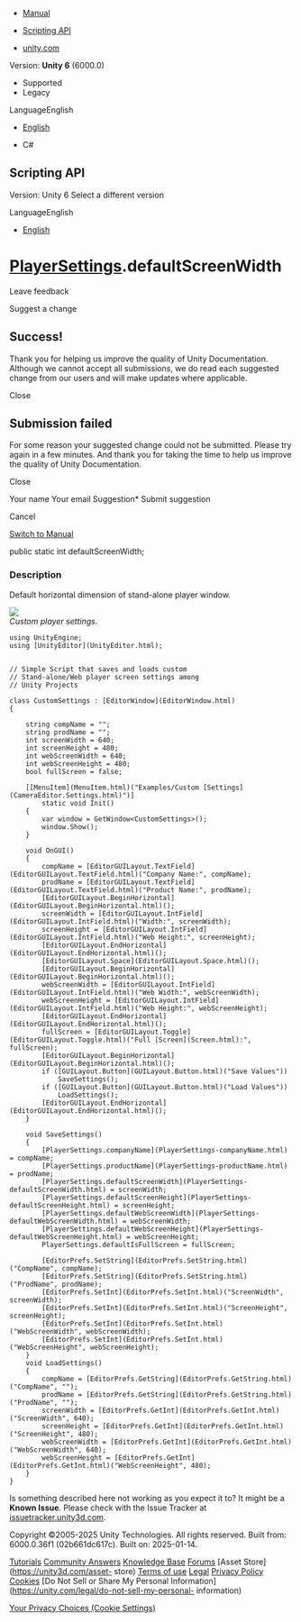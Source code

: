 [ ]()

  * [Manual](../Manual/index.html)
  * [Scripting API](../ScriptReference/index.html)

  * [unity.com](https://unity.com/)

Version: **Unity 6** (6000.0)

  * Supported
  * Legacy

LanguageEnglish

  * [English]()

  * C#

[ ](https://docs.unity3d.com)

## Scripting API

Version: Unity 6 Select a different version

LanguageEnglish

  * [English]()

#  [PlayerSettings](PlayerSettings.html).defaultScreenWidth

Leave feedback

Suggest a change

## Success!

Thank you for helping us improve the quality of Unity Documentation. Although
we cannot accept all submissions, we do read each suggested change from our
users and will make updates where applicable.

Close

## Submission failed

For some reason your suggested change could not be submitted. Please <a>try
again</a> in a few minutes. And thank you for taking the time to help us
improve the quality of Unity Documentation.

Close

Your name Your email Suggestion* Submit suggestion

Cancel

[Switch to Manual](../Manual/class-PlayerSettings.html "Go to PlayerSettings
Component in the Manual")

public static int defaultScreenWidth;

### Description

Default horizontal dimension of stand-alone player window.

![](../StaticFiles/ScriptRefImages/PlayerSettingsCustomSettings.png)  
_Custom player settings._

    
    
    using UnityEngine;
    using [UnityEditor](UnityEditor.html);  
      
    
    // Simple Script that saves and loads custom
    // Stand-alone/Web player screen settings among
    // Unity Projects  
      
    class CustomSettings : [EditorWindow](EditorWindow.html)
    {  
      
        string compName = "";
        string prodName = "";
        int screenWidth = 640;
        int screenHeight = 480;
        int webScreenWidth = 640;
        int webScreenHeight = 480;
        bool fullScreen = false;  
      
        [[MenuItem](MenuItem.html)("Examples/Custom [Settings](CameraEditor.Settings.html)")]
            static void Init()
        {
            var window = GetWindow<CustomSettings>();
            window.Show();
        }  
      
        void OnGUI()
        {
            compName = [EditorGUILayout.TextField](EditorGUILayout.TextField.html)("Company Name:", compName);
            prodName = [EditorGUILayout.TextField](EditorGUILayout.TextField.html)("Product Name:", prodName);
            [EditorGUILayout.BeginHorizontal](EditorGUILayout.BeginHorizontal.html)();
            screenWidth = [EditorGUILayout.IntField](EditorGUILayout.IntField.html)("Width:", screenWidth);
            screenHeight = [EditorGUILayout.IntField](EditorGUILayout.IntField.html)("Web Height:", screenHeight);
            [EditorGUILayout.EndHorizontal](EditorGUILayout.EndHorizontal.html)();
            [EditorGUILayout.Space](EditorGUILayout.Space.html)();
            [EditorGUILayout.BeginHorizontal](EditorGUILayout.BeginHorizontal.html)();
            webScreenWidth = [EditorGUILayout.IntField](EditorGUILayout.IntField.html)("Web Width:", webScreenWidth);
            webScreenHeight = [EditorGUILayout.IntField](EditorGUILayout.IntField.html)("Web Height:", webScreenHeight);
            [EditorGUILayout.EndHorizontal](EditorGUILayout.EndHorizontal.html)();
            fullScreen = [EditorGUILayout.Toggle](EditorGUILayout.Toggle.html)("Full [Screen](Screen.html):", fullScreen);
            [EditorGUILayout.BeginHorizontal](EditorGUILayout.BeginHorizontal.html)();
            if ([GUILayout.Button](GUILayout.Button.html)("Save Values"))
                SaveSettings();
            if ([GUILayout.Button](GUILayout.Button.html)("Load Values"))
                LoadSettings();
            [EditorGUILayout.EndHorizontal](EditorGUILayout.EndHorizontal.html)();
        }  
      
        void SaveSettings()
        {
            [PlayerSettings.companyName](PlayerSettings-companyName.html) = compName;
            [PlayerSettings.productName](PlayerSettings-productName.html) = prodName;
            [PlayerSettings.defaultScreenWidth](PlayerSettings-defaultScreenWidth.html) = screenWidth;
            [PlayerSettings.defaultScreenHeight](PlayerSettings-defaultScreenHeight.html) = screenHeight;
            [PlayerSettings.defaultWebScreenWidth](PlayerSettings-defaultWebScreenWidth.html) = webScreenWidth;
            [PlayerSettings.defaultWebScreenHeight](PlayerSettings-defaultWebScreenHeight.html) = webScreenHeight;
            PlayerSettings.defaultIsFullScreen = fullScreen;  
      
            [EditorPrefs.SetString](EditorPrefs.SetString.html)("CompName", compName);
            [EditorPrefs.SetString](EditorPrefs.SetString.html)("ProdName", prodName);
            [EditorPrefs.SetInt](EditorPrefs.SetInt.html)("ScreenWidth", screenWidth);
            [EditorPrefs.SetInt](EditorPrefs.SetInt.html)("ScreenHeight", screenHeight);
            [EditorPrefs.SetInt](EditorPrefs.SetInt.html)("WebScreenWidth", webScreenWidth);
            [EditorPrefs.SetInt](EditorPrefs.SetInt.html)("WebScreenHeight", webScreenHeight);
        }
        void LoadSettings()
        {
            compName = [EditorPrefs.GetString](EditorPrefs.GetString.html)("CompName", "");
            prodName = [EditorPrefs.GetString](EditorPrefs.GetString.html)("ProdName", "");
            screenWidth = [EditorPrefs.GetInt](EditorPrefs.GetInt.html)("ScreenWidth", 640);
            screenHeight = [EditorPrefs.GetInt](EditorPrefs.GetInt.html)("ScreenHeight", 480);
            webScreenWidth = [EditorPrefs.GetInt](EditorPrefs.GetInt.html)("WebScreenWidth", 640);
            webScreenHeight = [EditorPrefs.GetInt](EditorPrefs.GetInt.html)("WebScreenHeight", 480);
        }
    }

Is something described here not working as you expect it to? It might be a
**Known Issue**. Please check with the Issue Tracker at
[issuetracker.unity3d.com](https://issuetracker.unity3d.com).

Copyright ©2005-2025 Unity Technologies. All rights reserved. Built from:
6000.0.36f1 (02b661dc617c). Built on: 2025-01-14.

[Tutorials](https://unity3d.com/learn) [Community
Answers](https://answers.unity3d.com) [Knowledge
Base](https://support.unity3d.com/hc/en-us)
[Forums](https://forum.unity3d.com) [Asset Store](https://unity3d.com/asset-
store) [Terms of use](https://docs.unity3d.com/Manual/TermsOfUse.html)
[Legal](https://unity.com/legal) [Privacy
Policy](https://unity.com/legal/privacy-policy)
[Cookies](https://unity.com/legal/cookie-policy) [Do Not Sell or Share My
Personal Information](https://unity.com/legal/do-not-sell-my-personal-
information)

[Your Privacy Choices (Cookie Settings)](javascript:void\(0\);)

